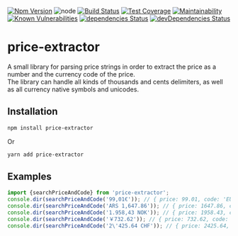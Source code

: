 [![Npm Version](https://img.shields.io/npm/v/price-extractor.svg?style=popout)](https://www.npmjs.com/package/price-extractor)
![node](https://img.shields.io/node/v-lts/price-extractor)
[![Build Status](https://travis-ci.org/PruvoNet/price-extractor.svg?branch=master)](https://travis-ci.org/PruvoNet/price-extractor)
[![Test Coverage](https://api.codeclimate.com/v1/badges/64f26f52c548c8d1e010/test_coverage)](https://codeclimate.com/github/PruvoNet/price-extractor/test_coverage)
[![Maintainability](https://api.codeclimate.com/v1/badges/64f26f52c548c8d1e010/maintainability)](https://codeclimate.com/github/PruvoNet/price-extractor/maintainability)
[![Known Vulnerabilities](https://snyk.io/test/github/PruvoNet/price-extractor/badge.svg?targetFile=package.json)](https://snyk.io/test/github/PruvoNet/price-extractor?targetFile=package.json)
[![dependencies Status](https://david-dm.org/PruvoNet/price-extractor/status.svg)](https://david-dm.org/PruvoNet/price-extractor)
[![devDependencies Status](https://david-dm.org/PruvoNet/price-extractor/dev-status.svg)](https://david-dm.org/PruvoNet/price-extractor?type=dev)

# price-extractor

A small library for parsing price strings in order to extract the price as a number and the currency code of the price.  
The library can handle all kinds of thousands and cents delimiters, as well as all currency native symbols and unicodes.

## Installation 
```sh
npm install price-extractor
```
Or
```sh
yarn add price-extractor
```

## Examples
```typescript
import {searchPriceAndCode} from 'price-extractor';
console.dir(searchPriceAndCode('99,01€')); // { price: 99.01, code: 'EUR' }
console.dir(searchPriceAndCode('ARS 1,647.86')); // { price: 1647.86, code: 'ARS' }
console.dir(searchPriceAndCode('1.958,43 NOK')); // { price: 1958.43, code: 'NOK' }
console.dir(searchPriceAndCode('￥732.62')); // { price: 732.62, code: 'JPY' }
console.dir(searchPriceAndCode('2\'425.64 CHF')); // { price: 2425.64, code: 'CHF' }
```
